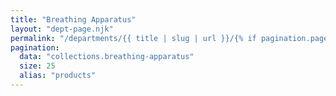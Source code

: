 ```yaml
---
title: "Breathing Apparatus"
layout: "dept-page.njk"
permalink: "/departments/{{ title | slug | url }}/{% if pagination.pageNumber > 0 %}{{pagination.pageNumber | plus: 1 }}/{% endif %}"
pagination:
  data: "collections.breathing-apparatus"
  size: 25
  alias: "products"
---
```



